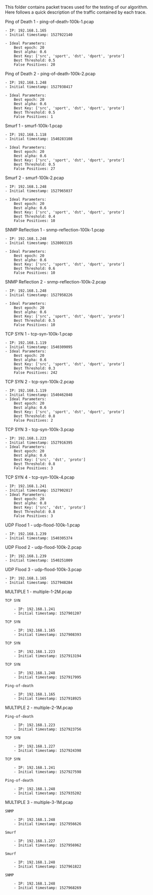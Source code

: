 This folder contains packet traces used for the testing of our algorithm. Here follows a quick description of the traffic contained by each trace.

Ping of Death 1 - ping-of-death-100k-1.pcap

	- IP: 192.168.1.165
	- Initial timestamp: 1527922140

	- Ideal Parameters:
		Best epoch: 20
		Best alpha: 0.6
		Best Key: ['src', 'sport', 'dst', 'dport', 'proto']
		Best Threshold: 0.5
		False Positives: 20

Ping of Death 2 - ping-of-death-100k-2.pcap

	- IP: 192.168.1.248
	- Initial timestamp: 1527938417

	- Ideal Parameters:
		Best epoch: 20
		Best alpha: 0.6
		Best Key: ['src', 'sport', 'dst', 'dport', 'proto']
		Best Threshold: 0.5
		False Positives: 1

Smurf 1 - smurf-100k-1.pcap

	- IP: 192.168.1.118
	- Initial timestamp: 1540283108

	- Ideal Parameters:
		Best epoch: 20
		Best alpha: 0.6
		Best Key: ['src', 'sport', 'dst', 'dport', 'proto']
		Best Threshold: 0.5
		False Positives: 27

Smurf 2 - smurf-100k-2.pcap

	- IP: 192.168.1.248
	- Initial timestamp: 1527965037

	- Ideal Parameters:
		Best epoch: 20
		Best alpha: 0.6
		Best Key: ['src', 'sport', 'dst', 'dport', 'proto']
		Best Threshold: 0.4
		False Positives: 10

SNMP Reflection 1 - snmp-reflection-100k-1.pcap

	- IP: 192.168.1.248
	- Initial timestamp: 1528003135

	- Ideal Parameters:
		Best epoch: 20
		Best alpha: 0.6
		Best Key: ['src', 'sport', 'dst', 'dport', 'proto']
		Best Threshold: 0.6
		False Positives: 10

SNMP Reflection 2 - snmp-reflection-100k-2.pcap

	- IP: 192.168.1.248
	- Initial timestamp: 1527958226

	- Ideal Parameters:
		Best epoch: 20
		Best alpha: 0.6
		Best Key: ['src', 'sport', 'dst', 'dport', 'proto']
		Best Threshold: 0.5
		False Positives: 10

TCP SYN 1 - tcp-syn-100k-1.pcap

	- IP: 192.168.1.119
	- Initial timestamp: 1540309095
	- Ideal Parameters:
		Best epoch: 20
		Best alpha: 0.6
		Best Key: ['src', 'sport', 'dst', 'dport', 'proto']
		Best Threshold: 0.3
		False Positives: 242

TCP SYN 2 - tcp-syn-100k-2.pcap

	- IP: 192.168.1.119
	- Initial timestamp: 1540462848
	- Ideal Parameters:
		Best epoch: 20
		Best alpha: 0.6
		Best Key: ['src', 'sport', 'dst', 'dport', 'proto']
		Best Threshold: 0.8
		False Positives: 2

TCP SYN 3 - tcp-syn-100k-3.pcap

	- IP: 192.168.1.223
	- Initial timestamp: 1527916395
	- Ideal Parameters:
		Best epoch: 20
		Best alpha: 0.6
		Best Key: ['src', 'dst', 'proto']
		Best Threshold: 0.8
		False Positives: 3

TCP SYN 4 - tcp-syn-100k-4.pcap

	- IP: 192.168.1.241
	- Initial timestamp: 1527902817
	- Ideal Parameters:
		Best epoch: 20
		Best alpha: 0.8
		Best Key: ['src', 'dst', 'proto']
		Best Threshold: 0.8
		False Positives: 3

UDP Flood 1 - udp-flood-100k-1.pcap

	- IP: 192.168.1.239
	- Initial timestamp: 1540305374


UDP Flood 2 - udp-flood-100k-2.pcap

	- IP: 192.168.1.239
	- Initial timestamp: 1540251009

UDP Flood 3 - udp-flood-100k-3.pcap

	- IP: 192.168.1.165
	- Initial timestamp: 1527948284

MULTIPLE 1 - multiple-1-2M.pcap

	TCP SYN
		
		- IP: 192.168.1.241
		- Initial timestamp: 1527901207

	TCP SYN

		- IP: 192.168.1.165
		- Initial timestamp: 1527908393

	TCP SYN

		- IP: 192.168.1.223
		- Initial timestamp: 1527913194

	TCP SYN

		- IP: 192.168.1.248
		- Initial timestamp: 1527917995

	Ping-of-death

		- IP: 192.168.1.165
		- Initial timestamp: 1527918925

MULTIPLE 2 - multiple-2-1M.pcap

	Ping-of-death
		
		- IP: 192.168.1.223
		- Initial timestamp: 1527923756

	TCP SYN

		- IP: 192.168.1.227
		- Initial timestamp: 1527924398

	TCP SYN

		- IP: 192.168.1.241
		- Initial timestamp: 1527927598

	Ping-of-death

		- IP: 192.168.1.248
		- Initial timestamp: 1527935202


MULTIPLE 3 - multiple-3-1M.pcap

	SNMP

		- IP: 192.168.1.248
		- Initial timestamp: 1527956626

	Smurf

		- IP: 192.168.1.227
		- Initial timestamp: 1527956962

	Smurf

		- IP: 192.168.1.248
		- Initial timestamp: 1527961822

	SNMP

		- IP: 192.168.1.248
		- Initial timestamp: 1527968269